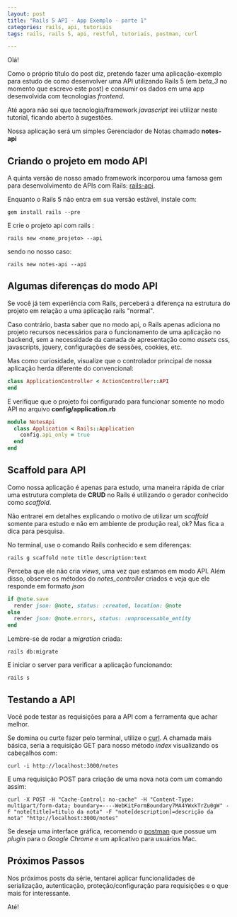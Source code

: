 ```yaml
---
layout: post
title: "Rails 5 API - App Exemplo - parte 1"
categories: rails, api, tutoriais
tags: rails, rails 5, api, restful, tutoriais, postman, curl

---
```


Olá!

Como o próprio título do post diz, pretendo fazer uma aplicação-exemplo para estudo de como desenvolver uma API utilizando Rails 5 (em *beta_3* no momento que escrevo este post) e consumir os dados em uma app desenvolvida com tecnologias _frontend_.

Até agora não sei que tecnologia/framework _javascript_ irei utilizar neste tutorial, ficando aberto à sugestões.

Nossa aplicação será um simples Gerenciador de Notas chamado **notes-api**


## Criando o projeto em modo API

A quinta versão de nosso amado framework incorporou uma famosa gem para desenvolvimento de APIs com Rails: [rails-api][rails_api].

Enquanto o Rails 5 não entra em sua versão estável, instale com:

    gem install rails --pre

E crie o projeto api com rails :

    rails new <nome_projeto> --api

sendo no nosso caso:

    rails new notes-api --api


##  Algumas diferenças do modo API

Se você já tem experiência com Rails, perceberá a diferença na estrutura do projeto em relação a uma aplicação rails "normal".

Caso contrário, basta saber que no modo api, o Rails apenas adiciona no projeto recursos necessários para o funcionamento de uma aplicação no backend, sem a necessidade da camada de apresentação como *assets* css, javascripts, jquery, configurações de sessões, cookies, etc.

Mas como curiosidade, visualize que o controlador principal de nossa aplicação herda diferente do convencional:

```ruby
class ApplicationController < ActionController::API
end
```

E verifique que o projeto foi configurado para funcionar somente no modo API no arquivo **config/application.rb**

```ruby
module NotesApi
  class Application < Rails::Application
    config.api_only = true
  end
end
```

## Scaffold para API

Como nossa aplicação é apenas para estudo, uma maneira rápida de criar uma estrutura completa de **CRUD** no Rails é utilizando o gerador conhecido como *scaffold*.

Não entrarei em detalhes explicando o motivo de utilizar um *scaffold* somente para estudo e não em ambiente de produção real, ok? Mas fica a dica para pesquisa.

No terminal, use o comando Rails conhecido e sem diferenças:

    rails g scaffold note title description:text

Perceba que ele não cria *views*, uma vez que estamos em modo API. Além disso, observe os métodos do *notes_controller* criados e veja que ele responde em formato *json*

```ruby
if @note.save
  render json: @note, status: :created, location: @note
else
  render json: @note.errors, status: :unprocessable_entity
end
```

Lembre-se de rodar a *migration* criada:

    rails db:migrate

E iniciar o server para verificar a aplicação funcionando:

    rails s

## Testando a API

Você pode testar as requisições para a API com a ferramenta que achar melhor.

Se domina ou curte fazer pelo terminal, utilize o [curl][curl-url]. A chamada mais básica, seria a requisição GET para nosso método *index* visualizando os cabeçalhos com:

    curl -i http://localhost:3000/notes

E uma requisição POST para criação de uma nova nota com um comando assim:

    curl -X POST -H "Cache-Control: no-cache" -H "Content-Type: multipart/form-data; boundary=----WebKitFormBoundary7MA4YWxkTrZu0gW" -F "note[title]=titulo da nota" -F "note[description]=descrição da nota" "http://localhost:3000/notes"


Se deseja uma interface gráfica, recomendo o [postman][postman-url] que possue um *plugin* para o *Google Chrome* e um aplicativo para usuários Mac.


## Próximos Passos

Nos próximos posts da série, tentarei aplicar funcionalidades de serialização, autenticação, proteção/configuração para requisições e o que mais for interessante.

Até!







[rails_api]:(https://github.com/rails-api/rails-api)
[curl-url]:(https://curl.haxx.se)
[postman-url]:(https://www.getpostman.com)
